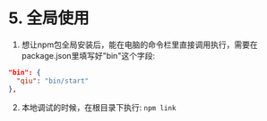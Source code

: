 # 5. 全局使用

1. 想让npm包全局安装后，能在电脑的命令栏里直接调用执行，需要在package.json里填写好"bin"这个字段:
```json
"bin": {
  "qiu": "bin/start"
},
```

2. 本地调试的时候，在根目录下执行:
`npm link`


